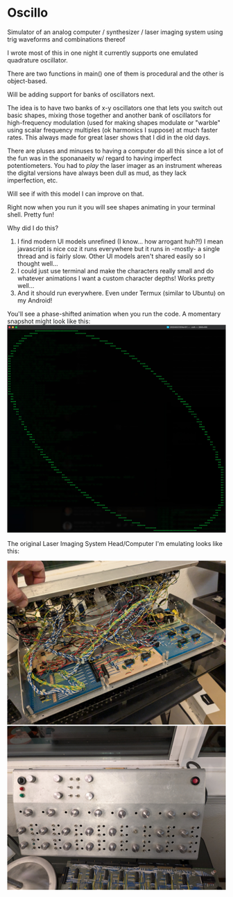 # Oscillo
Simulator of an analog computer / synthesizer / laser imaging system using trig waveforms and combinations thereof


I wrote most of this in one night it currently supports one emulated quadrature oscillator.

There are two functions in main() one of them is procedural and the other is object-based.

Will be adding support for banks of oscillators next.

The idea is to have two banks of x-y oscillators one that lets you switch out basic shapes, mixing those together and
another bank of oscillators for high-frequency modulation (used for making shapes modulate or "warble" using
scalar frequency multiples (ok harmonics I suppose) at much faster rates.  This always made for great laser shows
that I did in the old days.

There are pluses and minuses to having a computer do all this since a lot of the fun was in the sponanaeity w/ regard
to having imperfect potentiometers.  You had to _play_ the laser imager as an instrument whereas the digital versions
have always been dull as mud, as they lack imperfection, etc.

Will see if with this model I can improve on that.

Right now when you run it you will see shapes animating in your terminal shell.  Pretty fun!

Why did I do this?

1.  I find modern UI models unrefined (I know... how arrogant huh?!)
    I mean javascript is nice coz it runs everywhere but it runs in -mostly- a single thread
      and is fairly slow.  Other UI models aren't shared easily so I thought well...
2.  I could just use terminal and make the characters really small and do whatever animations
      I want a custom character depths!  Works pretty well...
3.  And it should run everywhere.  Even under Termux (similar to Ubuntu) on my Android!

You'll see a phase-shifted animation when you run the code.  A momentary snapshot might look like this:
![Oscillo screen shot](https://github.com/tpfaff100/Oscillo/blob/main/quadrature.jpg?raw=true)

The original Laser Imaging System Head/Computer I'm emulating looks like this:

![Laser Imaging System 1](https://github.com/tpfaff100/Oscillo/blob/main/AnalogLaserImagingSynth02.jpg?raw=true)
![Laser Imaging System 1](https://github.com/tpfaff100/Oscillo/blob/main/AnalogLaserImagingSynth01.jpg?raw=true)
